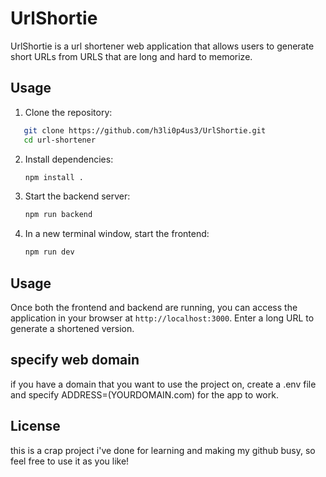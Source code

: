 # UrlShortie

UrlShortie is a url shortener web application that allows users to generate short URLs from URLS that are long and hard to memorize.

## Usage

1. Clone the repository:

```bash
   git clone https://github.com/h3li0p4us3/UrlShortie.git
   cd url-shortener
```

2. Install dependencies:

   ```bash
   npm install .
   ```

3. Start the backend server:

   ```bash
   npm run backend
   ```

4. In a new terminal window, start the frontend:

   ```bash
   npm run dev
   ```

## Usage

Once both the frontend and backend are running, you can access the application in your browser at `http://localhost:3000`. Enter a long URL to generate a shortened version.


## specify web domain
if you have a domain that you want to use the project on, create a .env file and specify ADDRESS=(YOURDOMAIN.com) for the app to work.


## License

this is a crap project i've done for learning and making my github busy, so feel free to use it as you like!
